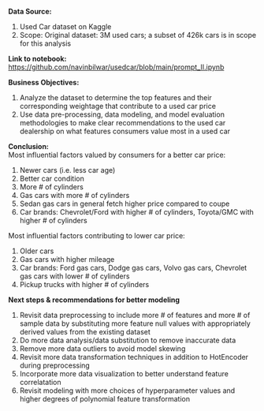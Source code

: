 <b>Data Source:</b>
1. Used Car dataset on Kaggle
2. Scope: Original dataset: 3M used cars; a subset of 426k cars is in scope for this analysis

<b>Link to notebook:</b> https://github.com/navinbilwar/usedcar/blob/main/prompt_II.ipynb

<b>Business Objectives:</b>
1. Analyze the dataset to determine the top features and their corresponding weightage
that contribute to a used car price
2. Use data pre-processing, data modeling, and model evaluation methodologies to make clear 
recommendations to the used car dealership on what features consumers value most in a used car

<b>Conclusion:</b><br>
Most influential factors valued by consumers for a better car price:
1. Newer cars (i.e. less car age)
2. Better car condition
3. More # of cylinders
4. Gas cars with more # of cylinders
5. Sedan gas cars in general fetch higher price compared to coupe
6. Car brands: Chevrolet/Ford with higher # of cylinders, Toyota/GMC with higher # of cylinders

Most influential factors contributing to lower car price: 
1. Older cars
2. Gas cars with higher mileage
3. Car brands: Ford gas cars, Dodge gas cars, Volvo gas cars, Chevrolet gas cars with lower # of cylinders
4. Pickup trucks with higher # of cylinders

<b>Next steps & recommendations for better modeling</b>
1. Revisit data preprocessing to include more # of features and more # of sample data by 
   substituting more feature null values with appropriately derived values from the existing 
   dataset
2. Do more data analysis/data substitution to remove inaccurate data
3. Remove more data outliers to avoid model skewing
4. Revisit more data transformation techniques in addition to HotEncoder during preprocessing
5. Incorporate more data visualization to better understand feature correlatation
6. Revisit modeling with more choices of hyperparameter values and higher degrees of polynomial    feature transformation

